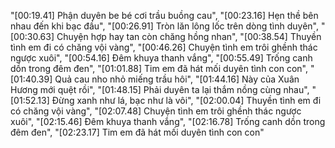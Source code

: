 "[00:19.41] Phận duyên be bé cơi trầu buồng cau",
"[00:23.16] Hẹn thề bên nhau đến khi bạc đầu",
"[00:26.91] Tròn lăn lông lốc trên dòng tình duyên",
"[00:30.63] Chuyện hợp hay tan còn chăng hồng nhan",
"[00:38.54] Thuyền tình em đi có chăng vội vàng",
"[00:46.26] Chuyện tình em trôi ghềnh thác ngược xuôi",
"[00:54.16] Đêm khuya thanh vắng",
"[00:55.49] Trống canh dồn trong đêm đen",
"[01:01.88] Tim em đã hát mối duyên tình con con",
"[01:40.39] Quả cau nho nhỏ miếng trầu hôi",
"[01:44.16] Này của Xuân Hương mới quệt rồi",
"[01:48.15] Phải duyên ta lại thắm nồng cùng nhau",
"[01:52.13] Đừng xanh như lá, bạc như là vôi",
"[02:00.04] Thuyền tình em đi có chăng vội vàng",
"[02:07.48] Chuyện tình em trôi ghềnh thác ngược xuôi",
"[02:15.46] Đêm khuya thanh vắng",
"[02:16.78] Trống canh dồn trong đêm đen",
"[02:23.17] Tim em đã hát mối duyên tình con con"